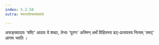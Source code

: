 ```yaml
---
index: 5.2.58
sutra: षष्ट्यादेश्चासंख्यादेः

---
```

असङ्ख्यादयः 'षष्टि' आदयः ये शब्दाः, तेभ्यः 'पूरणः' अस्मिन् अर्थे विहितस्य डट्-प्रत्ययस्य नित्यम्  'तमट्' आगमः भवति । 